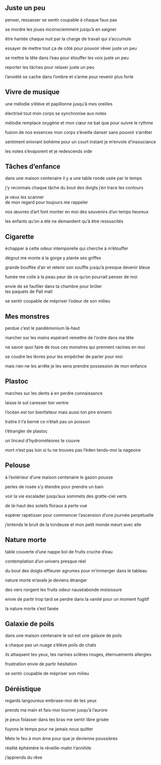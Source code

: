 



## Juste un peu ##

penser, ressasser
se sentir coupable
à chaque faux pas 

se mordre les joues 
inconsciemment 
jusqu’à en saigner 

être hantée chaque nuit 
par la charge de travail
qui s’accumule 

essayer de mettre tout ça de côté 
pour pouvoir rêver 
juste un peu

se mettre la tête dans l’eau 
pour étouffer les voix 
juste un peu

reporter les tâches
pour relaxer
juste un peu 

l’anxiété se cache dans l’ombre 
et s’arme pour revenir
plus forte  


## Vivre de musique ##

une mélodie s’élève
et papillonne 
jusqu’à mes oreilles

électrisé 
tout mon corps 
se synchronise aux notes 

mélodie remplace oxygène 
et mon cœur ne bat 
que pour suivre le 
rythme 

fusion de nos essences 
mon corps s’éveille
danser sans pouvoir s’arrêter 
 
sentiment enivrant 
bohème pour un court instant 
je m’envole d’insouciance 

les notes s’évaporent
et je redescends
vide 


## Tâches d’enfance ##


dans une maison centenaire
il y a une table ronde 
usée par le temps

j’y reconnais chaque tâche 
du bout des doigts 
j’en trace les contours

je veux les scanner  
de mon regard
pour toujours me rappeler

nos œuvres d’art 
font monter en moi 
des souvenirs d’un temps heureux 

les enfants qu’on a été 
ne demandent qu’à être 
ressuscités


## Cigarette ##


échapper
à cette odeur intemporelle 
qui cherche à m’étouffer 

dégout 
me monte à la gorge
y plante ses griffes

grande bouffée d’air
et retenir son souffle 
jusqu’à presque devenir bleue

fumée me colle à la peau
peur de ce qu’on pourrait
penser de moi 

envie de se
faufiler dans ta chambre 
pour brûler  
les paquets de Pall mall 

se sentir coupable
de mépriser
l’odeur de son milieu


## Mes monstres ##


perdue 
c’est le pandémonium 
là-haut 

marcher sur les mains 
espérant remettre de l’ordre 
dans ma tête

ne savoir quoi faire
de tous ces monstres
qui prennent racines en 
moi 

se coudre les lèvres 
pour les empêcher 
de parler pour 
moi 

mais rien ne les arrête
je les sens prendre 
possession
de mon enfance 


## Plastoc ##



marches sur les dents
à en perdre 
connaissance 

laisse le sol
caresser 
ton ventre

l’océan est ton 
bienfaiteur
mais aussi ton 
pire ennemi 

traitre 
il t’a berné
ce n’était pas un 
poisson

t’étrangler de plastoc

un linceul 
d’hydrométéores 
te couvre

mort n’est pas loin
si tu ne trouves pas l’éden
tends-moi la nageoire 


## Pelouse ##


à l’extérieur 
d’une maison centenaire
le gazon pousse

perles de rosée 
s’y étendre 
pour prendre un bain 

voir la vie escalader 
jusqu’aux sommets 
des gratte-ciel verts

de là-haut
des soleils floraux 
à perte vue

espérer rapetisser 
pour commencer l’ascension 
d’une journée perpétuelle 

j’entends le bruit de la tondeuse 
et mon petit monde 
meurt avec elle 


## Nature morte ##


table couverte d’une nappe
bol de fruits 
cruche d’eau 

contemplation d’un
univers 
presque réel

du bout des doigts 
effleurer agrumes
pour m’immerger 
dans le tableau

nature morte 
m’avale 
je deviens étranger 

des vers rongent les fruits 
odeur nauséabonde
moisissure

envie de partir 
trop tard
se perdre dans la vanité
pour un moment fugitif

la nature morte s’est fanée 


## Galaxie de poils ##


dans une maison centenaire
le sol est une galaxie 
de poils

à chaque pas 
un nuage s’élève 
poils de chats 

ils attaquent tes yeux, tes narines
sclères rouges, éternuements 
allergies 

frustration 
envie de partir 
hésitation

se sentir coupable
de mépriser
son milieu


## Déréistique ##

regards langoureux 
embrase-moi 
de tes yeux

prends ma main 
et fais-moi tourner
jusqu’à l’aurore 

je peux folasser dans tes bras
me sentir libre 
grisée

fuyons le temps 
pour ne jamais 
nous quitter 

Mets le feu à mon âme 
pour que je devienne 
poussières

réalité éphémère
le réveille-matin
t’annihile 

                 
j’apprends du rêve  
